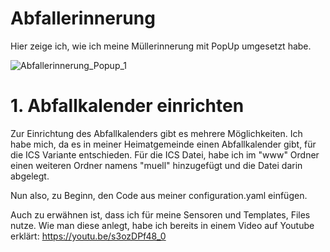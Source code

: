 # Abfallerinnerung

Hier zeige ich, wie ich meine Müllerinnerung mit PopUp umgesetzt habe.

![Abfallerinnerung_Popup_1](https://github.com/MaxxKra/Abfallerinnerung/assets/83531755/1045ea22-d2ff-4d54-b24d-c35bbf979b64)

# 1. Abfallkalender einrichten

Zur Einrichtung des Abfallkalenders gibt es mehrere Möglichkeiten. 
Ich habe mich, da es in meiner Heimatgemeinde einen Abfallkalender gibt, für die ICS Variante entschieden.
Für die ICS Datei, habe ich im "www" Ordner einen weiteren Ordner namens "muell" hinzugefügt und die Datei darin abgelegt.

Nun also, zu Beginn, den Code aus meiner configuration.yaml einfügen.

Auch zu erwähnen ist, dass ich für meine Sensoren und Templates, Files nutze. 
Wie man diese anlegt, habe ich bereits in einem Video auf Youtube erklärt: https://youtu.be/s3ozDPf48_0

